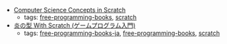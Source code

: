 * [Computer Science Concepts in Scratch](https://stwww1.weizmann.ac.il/scratch/scratch_en/)
    * tags: [free-programming-books](../tags/free-programming-books.md), [scratch](../tags/scratch.md)
* [炎の型 With Scratch (ゲームプログラム入門) ](https://kyorohiro.gitbooks.io/doc_scratch/)
    * tags: [free-programming-books-ja](../tags/free-programming-books-ja.md), [free-programming-books](../tags/free-programming-books.md), [scratch](../tags/scratch.md)
